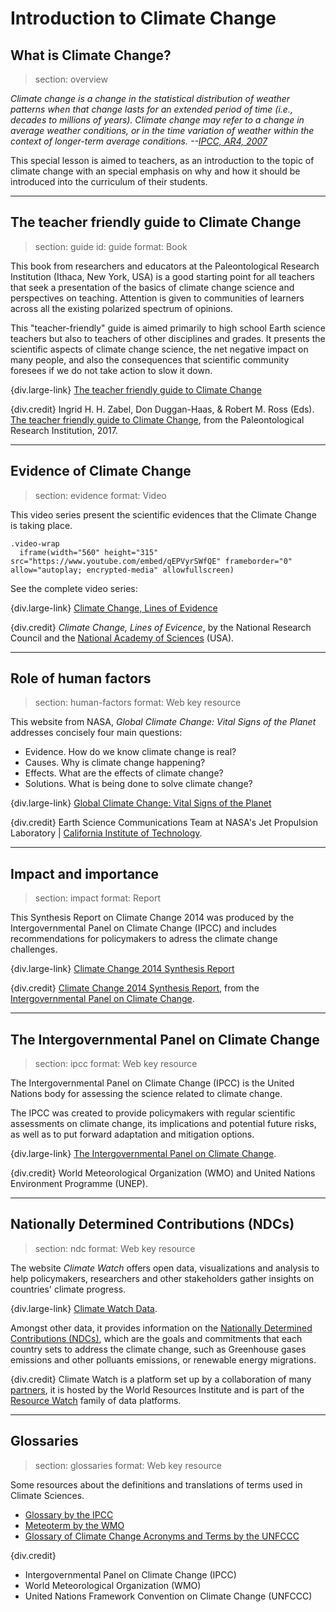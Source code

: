 # Introduction to Climate Change

## What is Climate Change?
> section: overview

<cite>Climate change is a change in the statistical distribution of weather patterns when that change lasts for an extended period of time (i.e., decades to millions of years).
Climate change may refer to a change in average weather conditions, or in the time variation of weather within the context of longer-term average conditions.
--[IPCC, AR4, 2007](https://en.wikipedia.org/wiki/IPCC)
</cite>

<p>
This special lesson is aimed to teachers, as an introduction to the topic of climate change with an special emphasis on why and how it should be introduced into the curriculum of their students.
</p>


---

## The teacher friendly guide to Climate Change
> section: guide
> id: guide
> format: Book

This book from researchers and educators at the Paleontological Research Institution (Ithaca, New York, USA) is a good starting point for all teachers that seek a presentation of the basics of climate change science and perspectives on teaching. Attention is given to communities of learners across all the existing polarized spectrum of opinions.

This "teacher-friendly" guide is aimed primarily to high school Earth science teachers but also to teachers of other disciplines and grades. It presents the scientific aspects of climate change science, the net negative impact on many people, and also the consequences that scientific community foresees if we do not take action to slow it down.



{div.large-link} [The teacher friendly guide to Climate Change](https://www.priweb.org/downloads/pubs/TFG-ClimateChange-Complete.pdf)

{div.credit} Ingrid H. H. Zabel, Don Duggan-Haas, & Robert M. Ross (Eds). [The teacher friendly guide to Climate Change](http://teacherfriendlyguide.org), from the Paleontological Research Institution, 2017.

---

## Evidence of Climate Change
> section: evidence
> format: Video

This video series present the scientific evidences that the Climate Change is taking place.
    
    .video-wrap
      iframe(width="560" height="315" src="https://www.youtube.com/embed/qEPVyrSWfQE" frameborder="0" allow="autoplay; encrypted-media" allowfullscreen)
      
See the complete video series:

{div.large-link} [Climate Change, Lines of Evidence](https://www.youtube.com/watch?v=qEPVyrSWfQE&list=PL38EB9C0BC54A9EE2)


{div.credit} _Climate Change, Lines of Evicence_, by the National Research Council and the [National Academy of Sciences](http://nasonline.org/) (USA).

---

## Role of human factors
> section: human-factors
> format: Web key resource

This website from NASA, _Global Climate Change: Vital Signs of the Planet_ addresses concisely four main questions:
* Evidence. How do we know climate change is real?
* Causes. Why is climate change happening?
* Effects. What are the effects of climate change?
* Solutions. What is being done to solve climate change?

{div.large-link} [Global Climate Change: Vital Signs of the Planet](https://climate.nasa.gov/)


{div.credit}  Earth Science Communications Team at NASA's Jet Propulsion Laboratory | [California Institute of Technology](http://caltech.edu/).

---

## Impact and importance
> section: impact
> format: Report

This Synthesis Report on Climate Change 2014 was produced by the Intergovernmental Panel on Climate Change (IPCC) and includes recommendations for policymakers to adress the climate change challenges.

{div.large-link} [Climate Change 2014 Synthesis Report](https://www.ipcc.ch/site/assets/uploads/2018/02/AR5_SYR_FINAL_SPM.pdf)


{div.credit} [Climate Change 2014 Synthesis Report](https://www.ipcc.ch/site/assets/uploads/2018/02/AR5_SYR_FINAL_SPM.pdf), from the [Intergovernmental Panel on Climate Change](https://www.ipcc.ch/).

---

## The Intergovernmental Panel on Climate Change
> section: ipcc
> format: Web key resource

The Intergovernmental Panel on Climate Change (IPCC) is the United Nations body for assessing the science related to climate change.

The IPCC was created to provide policymakers with regular scientific assessments on climate change, its implications and potential future risks, as well as to put forward adaptation and mitigation options.

{div.large-link} [The Intergovernmental Panel on Climate Change](https://www.ipcc.ch/).


{div.credit} World Meteorological Organization (WMO) and United Nations Environment Programme (UNEP).

---

## Nationally Determined Contributions (NDCs)
> section: ndc
> format: Web key resource

The website _Climate Watch_ offers open data, visualizations and analysis to help policymakers, researchers and other stakeholders gather insights on countries' climate progress.

{div.large-link} [Climate Watch Data](https://www.climatewatchdata.org/).

Amongst other data, it provides information on the [Nationally Determined Contributions (NDCs)](https://www.climatewatchdata.org/ndcs-content), which are the goals and commitments that each country sets to address the climate change, such as Greenhouse gases emissions and other polluants emissions, or renewable energy migrations.


{div.credit} Climate Watch is a platform set up by a collaboration of many [partners](https://www.climatewatchdata.org/about/partners), it is hosted by the World Resources Institute and is part of the [Resource Watch](https://resourcewatch.org/) family of data platforms.


---

## Glossaries
> section: glossaries
> format: Web key resource

Some resources about the definitions and translations of terms used in Climate Sciences. 

* [Glossary by the IPCC](https://www.ipcc.ch/site/assets/uploads/2019/06/19R_V0_02_Glossary_advance.pdf)
* [Meteoterm by the WMO](https://public.wmo.int/en/resources/meteoterm)
* [Glossary of Climate Change Acronyms and Terms by the UNFCCC](https://unfccc.int/process-and-meetings/the-convention/glossary-of-climate-change-acronyms-and-terms)

{div.credit} 
* Intergovernmental Panel on Climate Change (IPCC)
* World Meteorological Organization (WMO)
* United Nations Framework Convention on Climate Change (UNFCCC)

